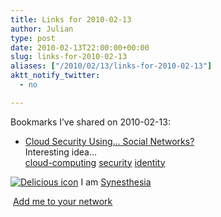 ```yaml
---
title: Links for 2010-02-13
author: Julian
type: post
date: 2010-02-13T22:00:00+00:00
slug: links-for-2010-02-13 
aliases: ["/2010/02/13/links-for-2010-02-13"]
aktt_notify_twitter:
  - no

---
```

Bookmarks I&#8217;ve shared on 2010-02-13:

  * [Cloud Security Using&#8230; Social Networks?][1]  
    Interesting idea&#8230;  
    [cloud-computing][2] [security][3] [identity][4] 

<p class="deliciouslink">
  <a href="https://del.icio.us/synesthesia" title="See all my bookmarks on del.icio.us"><img src="https://www.synesthesia.co.uk/images/deliciousicon.jpg" alt="Delicious icon" /></a>&nbsp;I am <a href="https://del.icio.us/synesthesia" title="See all my bookmarks on del.icio.us">Synesthesia</a>
</p>

<p class="deliciouslink">
  <a href="https://del.icio.us/network?add=synesthesia" title="Add me to your del.icio.us network"><img src="https://www.synesthesia.co.uk/images/add.gif" alt="" /></a>&nbsp;<a href="https://del.icio.us/network?add=synesthesia" title="Add me to your del.icio.us network">Add me to your network</a>
</p>

 [1]: https://www.readwriteweb.com/cloud/2010/02/cloud-security-using-social-ne.php?utm_source=feedburner
 [2]: https://delicious.com/synesthesia/cloud-computing
 [3]: https://delicious.com/synesthesia/security
 [4]: https://delicious.com/synesthesia/identity